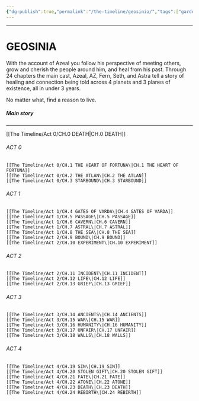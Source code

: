 ```yaml
---
{"dg-publish":true,"permalink":"/the-timeline/geosinia/","tags":["gardenEntry"]}
---
```


---
# GEOSINIA

With the account of Azeal you follow his perspective of meeting others, grow and cherish the people around him, and heal from his past. Through 24 chapters the main cast, Azeal, AZ, Fern, Seth, and Astra tell a story of healing and connection being told across 4 planets and 3 planes of existence, all in under 3 years.

No matter what, find a reason to live.


##### Main story
---
[[The Timeline/Act 0/CH.0 DEATH\|CH.0 DEATH]]

###### ACT 0
	[[The Timeline/Act 0/CH.1 THE HEART OF FORTUNA\|CH.1 THE HEART OF FORTUNA]]
	[[The Timeline/Act 0/CH.2 THE ATLAN\|CH.2 THE ATLAN]]
	[[The Timeline/Act 0/CH.3 STARBOUND\|CH.3 STARBOUND]]

###### ACT 1
	[[The Timeline/Act 1/CH.4 GATES OF VARDA\|CH.4 GATES OF VARDA]]
	[[The Timeline/Act 1/CH.5 PASSAGE\|CH.5 PASSAGE]]
	[[The Timeline/Act 1/CH.6 CAVERN\|CH.6 CAVERN]]
	[[The Timeline/Act 1/CH.7 ASTRAL\|CH.7 ASTRAL]]
	[[The Timeline/Act 1/CH.8 THE SEA\|CH.8 THE SEA]]
	[[The Timeline/Act 2/CH.9 BOUND\|CH.9 BOUND]]
	[[The Timeline/Act 2/CH.10 EXPERIMENT\|CH.10 EXPERIMENT]]

###### ACT 2
	[[The Timeline/Act 2/CH.11 INCIDENT\|CH.11 INCIDENT]]
	[[The Timeline/Act 2/CH.12 LIFE\|CH.12 LIFE]]
	[[The Timeline/Act 2/CH.13 GRIEF\|CH.13 GRIEF]]

###### ACT 3
	[[The Timeline/Act 3/CH.14 ANCIENTS\|CH.14 ANCIENTS]]
	[[The Timeline/Act 3/CH.15 WAR\|CH.15 WAR]]
	[[The Timeline/Act 3/CH.16 HUMANITY\|CH.16 HUMANITY]]
	[[The Timeline/Act 3/CH.17 UNFAIR\|CH.17 UNFAIR]]
	[[The Timeline/Act 3/CH.18 WALLS\|CH.18 WALLS]]

###### ACT 4
	[[The Timeline/Act 4/CH.19 SIN\|CH.19 SIN]]
	[[The Timeline/Act 4/CH.20 STOLEN GIFT\|CH.20 STOLEN GIFT]]
	[[The Timeline/Act 4/CH.21 FATE\|CH.21 FATE]]
	[[The Timeline/Act 4/CH.22 ATONE\|CH.22 ATONE]]
	[[The Timeline/Act 4/CH.23 DEATH\|CH.23 DEATH]]
	[[The Timeline/Act 4/CH.24 REBIRTH\|CH.24 REBIRTH]]
